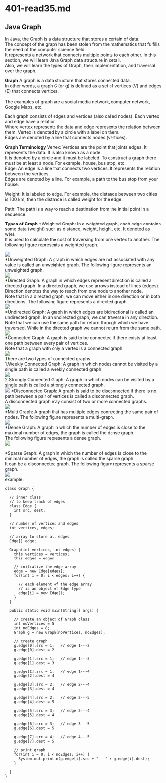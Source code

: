# 401-read35.md
## Java Graph
In Java, the Graph is a data structure that stores a certain of data.<br />
The concept of the graph has been stolen from the mathematics that fulfills the need of the computer science field. <br />
It represents a network that connects multiple points to each other. In this section, we will learn Java Graph data structure in detail. <br />
Also, we will learn the types of Graph, their implementation, and traversal over the graph.<br />

**Graph**
A graph is a data structure that stores connected data.<br />
In other words, a graph G (or g) is defined as a set of vertices (V) and edges (E) that connects vertices.<br /><br />
The examples of graph are a social media network, computer network, Google Maps, etc.<br />

Each graph consists of edges and vertices (also called nodes). Each vertex and edge have a relation. <br />
Where vertex represents the data and edge represents the relation between them. Vertex is denoted by a circle with a label on them.<br />
Edges are denoted by a line that connects nodes (vertices).<br />

**Graph Terminology**
Vertex: Vertices are the point that joints edges. It represents the data. It is also known as a node.<br />
It is denoted by a circle and it must be labeled. To construct a graph there must be at least a node. For example, house, bus stop, etc.<br />
Edge: An edge is a line that connects two vertices. It represents the relation between the vertices.<br />
Edges are denoted by a line. For example, a path to the bus stop from your house.<br />

Weight: It is labeled to edge. For example, the distance between two cities is 100 km, then the distance is called weight for the edge.<br />

Path: The path is a way to reach a destination from the initial point in a sequence.<br />

**Types of Graph**
*Weighted Graph: In a weighted graph, each edge contains some data (weight) such as distance, weight, height, etc. It denoted as w(e). <br />
It is used to calculate the cost of traversing from one vertex to another. The following figure represents a weighted graph.<br />

![](https://static.javatpoint.com/core/images/java-graph.png)<br />
*Unweighted Graph: A graph in which edges are not associated with any value is called an unweighted graph. The following figure represents an unweighted graph.<br />
![](https://static.javatpoint.com/core/images/java-graph2.png)<br />
*Directed Graph: A graph in which edges represent direction is called a directed graph. In a directed graph, we use arrows instead of lines (edges). <br />
Direction denotes the way to reach from one node to another node.<br />
Note that in a directed graph, we can move either in one direction or in both directions. The following figure represents a directed graph.<br />
![](https://static.javatpoint.com/core/images/java-graph3.png)<br />
*Undirected Graph: A graph in which edges are bidirectional is called an undirected graph. In an undirected graph, we can traverse in any direction.<br />
Note that we can use the same path for return through which we have traversed. While in the directed graph we cannot return from the same path.<br />
![](https://static.javatpoint.com/core/images/java-graph4.png)<br />
*Connected Graph: A graph is said to be connected if there exists at least one path between every pair of vertices.<br />
Note that a graph with only a vertex is a connected graph.<br />
![](https://static.javatpoint.com/core/images/java-graph5.png)<br />
There are two types of connected graphs.<br />
1.Weekly Connected Graph: A graph in which nodes cannot be visited by a single path is called a weekly connected graph.<br />
![](https://static.javatpoint.com/core/images/java-graph6.png)<br />
2.Strongly Connected Graph: A graph in which nodes can be visited by a single path is called a strongly connected graph.<br />
![](https://static.javatpoint.com/core/images/java-graph7.png)
*Disconnected Graph: A graph is said to be disconnected if there is no path between a pair of vertices is called a disconnected graph.<br />
A disconnected graph may consist of two or more connected graphs.<br />
![](https://static.javatpoint.com/core/images/java-graph8.png)<br />
*Multi Graph: A graph that has multiple edges connecting the same pair of nodes. The following figure represents a multi-graph.<br />
![](https://static.javatpoint.com/core/images/java-graph9.png)<br />
*Dense Graph: A graph in which the number of edges is close to the maximal number of edges, the graph is called the dense graph.<br />
The following figure represents a dense graph.<br />
![](https://static.javatpoint.com/core/images/java-graph10.png)<br /><br />
*Sparse Graph: A graph in which the number of edges is close to the minimal number of edges, the graph is called the sparse graph.<br />
It can be a disconnected graph. The following figure represents a sparse graph.<br />
![](https://static.javatpoint.com/core/images/java-graph11.png)<br />
example:
```
class Graph {

  // inner class
  // to keep track of edges
  class Edge {
    int src, dest;
  }

  // number of vertices and edges
  int vertices, edges;

  // array to store all edges
  Edge[] edge;

  Graph(int vertices, int edges) {
    this.vertices = vertices;
    this.edges = edges;

    // initialize the edge array
    edge = new Edge[edges];
    for(int i = 0; i < edges; i++) {

      // each element of the edge array
      // is an object of Edge type
      edge[i] = new Edge();
    }
  }

  public static void main(String[] args) {

    // create an object of Graph class
    int noVertices = 5;
    int noEdges = 8;
    Graph g = new Graph(noVertices, noEdges);

    // create graph
    g.edge[0].src = 1;   // edge 1---2
    g.edge[0].dest = 2;

    g.edge[1].src = 1;   // edge 1---3
    g.edge[1].dest = 3;

    g.edge[2].src = 1;   // edge 1---4
    g.edge[2].dest = 4;

    g.edge[3].src = 2;   // edge 2---4
    g.edge[3].dest = 4;

    g.edge[4].src = 2;   // edge 2---5
    g.edge[4].dest = 5;

    g.edge[5].src = 3;   // edge 3---4
    g.edge[5].dest = 4;

    g.edge[6].src = 3;   // edge 3---5
    g.edge[6].dest = 5;

    g.edge[7].src = 4;   // edge 4---5
    g.edge[7].dest = 5;

    // print graph
    for(int i = 0; i < noEdges; i++) {
      System.out.println(g.edge[i].src + " - " + g.edge[i].dest);
    }

  }
}
```








